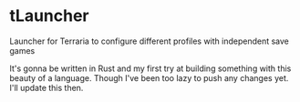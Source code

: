 # tLauncher
Launcher for Terraria to configure different profiles with independent save games

It's gonna be written in Rust and my first try at building something with this beauty of a language.
Though I've been too lazy to push any changes yet. I'll update this then.
